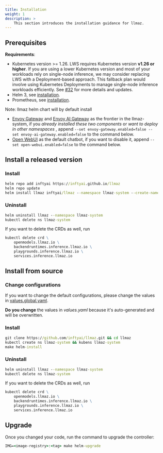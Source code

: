 ```yaml
---
title: Installation
weight: 1
description: >
    This section introduces the installation guidance for llmaz.
---
```



## Prerequisites

**Requirements**:

- Kubernetes version >= 1.26. LWS requires Kubernetes version **v1.26 or higher**. If you are using a lower Kubernetes version and most of your workloads rely on single-node inference, we may consider replacing LWS with a Deployment-based approach. This fallback plan would involve using Kubernetes Deployments to manage single-node inference workloads efficiently. See [#32](https://github.com/InftyAI/llmaz/issues/32) for more details and updates.
- Helm 3, see [installation](https://helm.sh/docs/intro/install/).
- Prometheus, see [installation](https://github.com/InftyAI/llmaz/tree/main/docs/prometheus-operator#install-the-prometheus-operator).

Note: llmaz helm chart will by default install
- [Envoy Gateway](https://github.com/envoyproxy/gateway) and [Envoy AI Gateway](https://github.com/envoyproxy/ai-gateway) as the frontier in the llmaz-system, if you *already installed these two components* or *want to deploy in other namespaces* , append `--set envoy-gateway.enabled=false --set envoy-ai-gateway.enabled=false` to the command below.
- [Open WebUI](https://github.com/open-webui/open-webui) as the default chatbot, if you want to disable it, append `--set open-webui.enabled=false` to the command below.

## Install a released version

### Install

```cmd
helm repo add inftyai https://inftyai.github.io/llmaz
helm repo update
helm install llmaz inftyai/llmaz --namespace llmaz-system --create-namespace --version 0.0.9
```

### Uninstall

```cmd
helm uninstall llmaz --namespace llmaz-system
kubectl delete ns llmaz-system
```

If you want to delete the CRDs as well, run

```cmd
kubectl delete crd \
    openmodels.llmaz.io \
    backendruntimes.inference.llmaz.io \
    playgrounds.inference.llmaz.io \
    services.inference.llmaz.io
```

## Install from source

### Change configurations

If you want to change the default configurations, please change the values in [values.global.yaml](../chart/values.global.yaml).

**Do you change** the values in _values.yaml_ because it's auto-generated and will be overwritten.


### Install

```cmd
git clone https://github.com/inftyai/llmaz.git && cd llmaz
kubectl create ns llmaz-system && kubens llmaz-system
make helm-install
```

### Uninstall

```cmd
helm uninstall llmaz --namespace llmaz-system
kubectl delete ns llmaz-system
```

If you want to delete the CRDs as well, run

```cmd
kubectl delete crd \
    openmodels.llmaz.io \
    backendruntimes.inference.llmaz.io \
    playgrounds.inference.llmaz.io \
    services.inference.llmaz.io
```

## Upgrade

Once you changed your code, run the command to upgrade the controller:

```cmd
IMG=<image-registry>:<tag> make helm-upgrade
```

